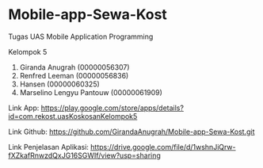 # Mobile-app-Sewa-Kost

Tugas UAS Mobile Application Programming

Kelompok 5
1. Giranda Anugrah (00000056307)
2. Renfred Leeman (00000056836)
3. Hansen (00000060325)
4. Marselino Lengyu Pantouw (00000061909)

Link App: https://play.google.com/store/apps/details?id=com.rekost.uasKoskosanKelompok5 

Link Github: https://github.com/GirandaAnugrah/Mobile-app-Sewa-Kost.git 

Link Penjelasan Aplikasi: https://drive.google.com/file/d/1wshnJiQrw-fXZkafRnwzdQxJG16SGWIf/view?usp=sharing 
